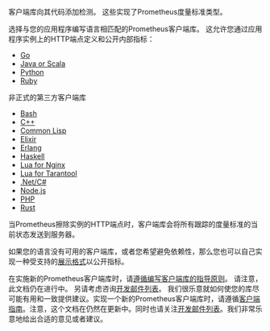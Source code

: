 客户端库向其代码添加检测。 这些实现了Prometheus度量标准类型。

选择与您的应用程序编写语言相匹配的Prometheus客户端库。 这允许您通过应用程序实例上的HTTP端点定义和公开内部指标：

 - [Go](https://github.com/prometheus/client_golang)
 - [Java or Scala](https://github.com/prometheus/client_java)
 - [Python](https://github.com/prometheus/client_python)
 - [Ruby](https://github.com/prometheus/client_ruby)

非正式的第三方客户端库
 - [Bash](https://github.com/aecolley/client_bash)
 - [C++](https://github.com/jupp0r/prometheus-cpp)
 - [Common Lisp](https://github.com/deadtrickster/prometheus.cl)
 - [Elixir](https://github.com/deadtrickster/prometheus.ex)
 - [Erlang](https://github.com/deadtrickster/prometheus.erl)
 - [Haskell](https://github.com/fimad/prometheus-haskell)
 - [Lua for Nginx](https://github.com/knyar/nginx-lua-prometheus)
 - [Lua for Tarantool](https://github.com/tarantool/prometheus)
 - [.Net/C#](https://github.com/andrasm/prometheus-net)
 - [Node.js](https://github.com/siimon/prom-client)
 - [PHP](https://github.com/Jimdo/prometheus_client_php)
 - [Rust](https://github.com/pingcap/rust-prometheus)

当Prometheus擦除实例的HTTP端点时，客户端库会将所有跟踪的度量标准的当前状态发送到服务器。

如果您的语言没有可用的客户端库，或者您希望避免依赖性，那么您也可以自己实现一种受支持的[展示格式](https://prometheus.io/docs/instrumenting/exposition_formats/)以公开指标。

在实施新的Prometheus客户端库时，请[遵循编写客户端库的指导原则](https://prometheus.io/docs/instrumenting/writing_clientlibs/)。 请注意，此文档仍在进行中。 另请考虑咨询[开发邮件列表](https://groups.google.com/forum/#!forum/prometheus-developers)。 我们很乐意就如何使您的库尽可能有用和一致提供建议。实现一个新的Prometheus客户端库时，请遵循[客户端指南](https://prometheus.io/docs/instrumenting/writing_clientlibs)。注意，这个文档在仍然在更新中。同时也请关注[开发邮件列表](https://groups.google.com/forum/#!forum/prometheus-developers)。我们非常乐意地给出合适的意见或者建议。

